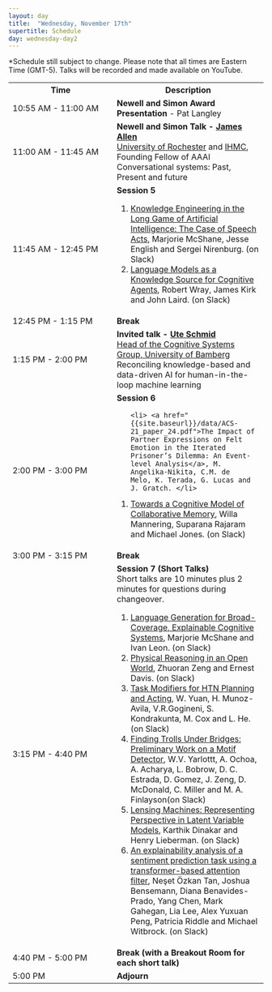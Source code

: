 ```yaml
---
layout: day
title:  "Wednesday, November 17th"
supertitle: Schedule
day: wednesday-day2
---
```


*Schedule still subject to change. Please note that all times are Eastern Time (GMT-5). Talks will be recorded
and made available on YouTube. 
<!-- You can watch the 
     [recorded talks](https://www.youtube.com/playlist?list=PL-1wKlUbAzGTjZjLcOduALuoZ3aupVSqe) for this day.  (FIX LINK) -->

<table>
<tr>
<th width=190px> Time </th>
<th> Description </th>
</tr>
<tr> <td> <span class="schedtime"> 10:55 AM - 11:00 AM </span></td> <td>
<b> Newell and Simon Award Presentation </b>  - Pat Langley</td>
</tr>

<tr>
<td> <span class="schedtime"> 11:00 AM - 11:45 AM </span></td>
<td> <b>  Newell and Simon Talk - <a href="{{site.baseurl}}/speakers/james_allen/"> James Allen</a> </b><br>
    <a href="https://www.cs.rochester.edu/u/james/">University of
    Rochester</a> and <a href="https://www.ihmc.us/groups/jallen/">IHMC</a>, Founding Fellow of AAAI<br> Conversational systems: Past, Present and future  </td>
  </tr>

<tr>
  <td> <span class="schedtime"> 11:45 AM - 12:45 PM </span></td><td> <b> Session 5</b>
<!-- ###### Chaired by TBD -->
  <ol>
   <li> <a href="{{site.baseurl}}/data/ACS-21_paper_4.pdf">Knowledge Engineering in the Long Game of Artificial Intelligence: The Case of Speech Acts</a>, Marjorie McShane, Jesse
   English and Sergei Nirenburg. <a onClick="goToSlackChannel(4)">(on Slack)</a></li>
   <li> <a href="{{site.baseurl}}/data/ACS-21_paper_13.pdf">Language Models as a Knowledge Source for Cognitive Agents</a>, Robert Wray, James Kirk and John Laird. <a onClick="goToSlackChannel(13)">(on Slack)</a></li>
  </ol>
  </td>
</tr>

<tr> <td> <span class="schedtime"> 12:45 PM - 1:15 PM </span></td> <td>  <b> Break</b> </td> </tr>

<tr>
  <td> <span class="schedtime"> 1:15 PM - 2:00 PM </span></td><td> 
<b>  Invited talk - <a href="{{site.baseurl}}/speakers/ute_schmid/">Ute Schmid</a> </b><br>
<a href="https://www.uni-bamberg.de/en/cogsys/schmid/">Head of the Cognitive Systems Group, University of Bamberg</a>
<br>Reconciling knowledge-based and data-driven AI for human-in-the-loop machine learning
  </td>
  </tr>

<tr>
  <td> <span class="schedtime"> 2:00 PM - 3:00 PM </span></td><td> <b> Session 6 </b>
<!-- ###### Chaired by TBD -->
  <ol>

    <li> <a href="{{site.baseurl}}/data/ACS-21_paper_24.pdf">The Impact of Partner Expressions on Felt Emotion in the Iterated Prisoner’s Dilemma: An Event-level Analysis</a>, M. Angelika-Nikita, C.M. de
    Melo, K. Terada, G. Lucas and J. Gratch. </li>

   <li> <a href="{{site.baseurl}}/data/ACS-21_paper_15.pdf">Towards a Cognitive Model of
    Collaborative Memory</a>, Willa Mannering, Suparana Rajaram and Michael
    Jones. <a onClick="goToSlackChannel(15)">(on Slack)</a> </li> 
    
  </ol>
  </td>
  </tr>
<tr>
    <td> <span class="schedtime"> 3:00 PM - 3:15 PM </span></td> <td>  <b>
    Break</b> </td>
    </tr>
<tr>
  <td> <span class="schedtime"> 3:15 PM - 4:40 PM </span></td><td> <b>
  Session 7 (Short Talks)</b>
  <div class=shortnote>Short talks are 10 minutes plus 2 minutes for questions during changeover.</div>
<!-- ###### Chaired by TBD -->
 <ol>
  <li> <a href="{{site.baseurl}}/data/ACS-21_paper_5.pdf">Language Generation for Broad-Coverage, Explainable Cognitive Systems</a>,
  Marjorie McShane and Ivan Leon. <a onClick="goToSlackChannel(5)">(on Slack)</a></li>
  <li> <a href="{{site.baseurl}}/data/ACS-21_paper_7.pdf">Physical Reasoning in an Open World</a>,
  Zhuoran Zeng and Ernest Davis. <a onClick="goToSlackChannel(7)">(on Slack)</a></li>
  <li> <a href="{{site.baseurl}}/data/ACS-21_paper_18.pdf">Task Modifiers for HTN Planning and Acting</a>,
  W. Yuan, H. Munoz-Avila, V.R.Gogineni, S. Kondrakunta, M. Cox and L. He. <a onClick="goToSlackChannel(18)">(on Slack)</a></li>

   <li> <a href="{{site.baseurl}}/data/ACS-21_paper_23.pdf">Finding Trolls Under Bridges: Preliminary Work on a Motif Detector</a>,
   W.V. Yarlottt, A. Ochoa, A. Acharya, L. Bobrow, D. C. Estrada, D. Gomez,
   J. Zeng, D. McDonald, C. Miller and M. A. Finlayson<a onClick="goToSlackChannel(23)">(on Slack)</a></li>
   <li> <a href="{{site.baseurl}}/data/ACS-21_paper_10.pdf">Lensing Machines: Representing Perspective in Latent Variable Models</a>, Karthik Dinakar and Henry Lieberman. <a onClick="goToSlackChannel(10)">(on Slack)</a></li>
  <li> <a href="{{site.baseurl}}/data/ACS-21_paper_22.pdf">An explainability analysis of a
   sentiment prediction task using a transformer-based attention
   filter</a>, Neşet Özkan Tan, Joshua Bensemann, Diana Benavides-Prado, Yang Chen, Mark Gahegan, Lia Lee, Alex Yuxuan Peng, Patricia Riddle and Michael Witbrock. <a onClick="goToSlackChannel(22)">(on Slack)</a></li>
  </ol>
  </td>
</tr>
<tr>
  <td> <span class="schedtime">  4:40 PM - 5:00 PM </span></td>
  <td>  <b> Break (with a Breakout Room for each short talk) </b>
  </td>
  </tr>
  <tr>
  <td> <span class="schedtime"> 5:00 PM </span></td>
  <td>  <b> Adjourn </b> </td>
</tr>
</table>

